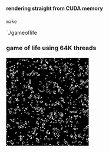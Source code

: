 #### rendering straight from CUDA memory

`make`

`./gameoflife
### game of life using 64K threads

<img src="gol.gif"/>
